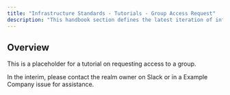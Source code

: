 ```yaml
---
title: "Infrastructure Standards - Tutorials - Group Access Request"
description: "This handbook section defines the latest iteration of infrastructure standards for AWS and GCP across all departments and groups at Example Company."
---
```


## Overview

This is a placeholder for a tutorial on requesting access to a group.

In the interim, please contact the realm owner on Slack or in a Example Company issue for assistance.

